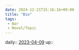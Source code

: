 ```yaml
---
date: 2024-12-21T15:16:16+09:00
title: "Bio"
tags:
 - Bar
 - Novel/Topic
---
```


daily:: [2023-04-09](Daily_Note/2023-04-09.md)
up::
